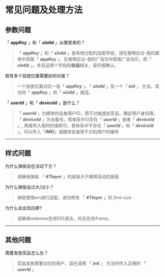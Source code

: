 # 常见问题及处理方法

## 参数问题
「 ***appKey*** 」和「 ***slotId*** 」从哪里来的？
> 「 ***appKey*** 」和「 ***slotId*** 」是系统分配的加密字段，请在推啊后台-我的媒体中获取「 ***appKey*** 」，在推啊后台-我的广告位中获取广告位ID，即「 ***slotId*** 」。并且这两个字段和**收益**相关，请仔细确认。

若有多个投放位置需要如何对接？
> 一个投放位置对应一组「 ***appKey*** 」、「 ***slotId*** 」及一个「 ***init*** 」 方法，请勿将「 ***appKey*** 」和「 ***slotId*** 」搞混。

「 ***userId*** 」和「 ***deviceId*** 」是什么？
> 「 ***userId*** 」为媒体的自身用户ID，用于对接虚拟奖品，确定用户身份用。「 ***deviceId*** 」为设备号。若体系中只存在「 ***userId*** 」或者「 ***deviceId*** 」, 两者传入相同的值即可。若体系中不存在「 ***userId*** 」和「 ***deviceId*** 」，可以传入「***IMEI***」或媒体自身用于识别用户的编号

---

## 样式问题
为什么弹层会在活动下方？
> 请确保弹层 「 ***#Tlayer*** 」的层级大于推啊活动的层级

为什么弹层会过大/过小？
> 弹层使用em进行适配，请勿修改 「 ***#Tlayer*** 」的 *font-size*

为什么会出现白屏?
> 请确保webview支持ES5语法，并且支持iframe。

---

## 其他问题
需要发放奖品怎么办？
> 奖品发放需要对应到用户，请在调用 「 ***init*** 」 方法时传入正确的 「 ***userId*** 」
